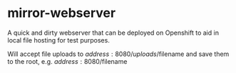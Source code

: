 # mirror-webserver
A quick and dirty webserver that can be deployed on Openshift to aid in local file hosting for test purposes.

Will accept file uploads to $address:8080/uploads/$filename and save them to the root, e.g. $address:8080/$filename

